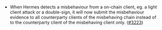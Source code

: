 - When Hermes detects a misbehaviour from a on-chain client, eg. a light
  client attack or a double-sign, it will now submit the misbehaviour
  evidence to all counterparty clients of the misbehaving chain
  instead of to the counterparty client of the misbehaving client only.
  ([\#3223](https://github.com/informalsystems/hermes/issues/3223))